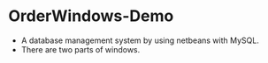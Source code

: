 # OrderWindows-Demo
+ A database management system by using netbeans with MySQL.
+ There are two parts of windows.
